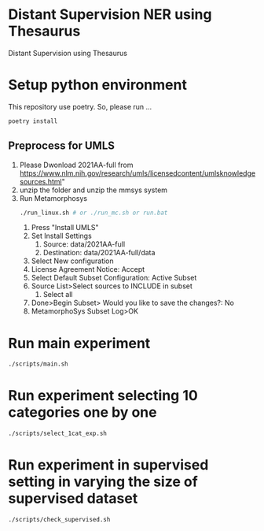 # Distant Supervision NER using Thesaurus
Distant Supervision using Thesaurus

# Setup python environment
This repository use poetry.
So, please run ...
```sh
poetry install
```

## Preprocess for UMLS
1. Please Dwonload 2021AA-full from https://www.nlm.nih.gov/research/umls/licensedcontent/umlsknowledgesources.html"
2. unzip the folder and unzip the mmsys system
3. Run Metamorphosys
    ```sh
    ./run_linux.sh # or ./run_mc.sh or run.bat
    ```
    1. Press "Install UMLS"
    2. Set Install Settings
       1. Source: data/2021AA-full
       2. Destination: data/2021AA-full/data
    3. Select New configuration
    4. License Agreement Notice: Accept
    5. Select Default Subset Configuration: Active Subset
    6. Source List>Select sources to INCLUDE in subset
       1.  Select all
    7. Done>Begin Subset> Would you like to save the changes?: No
    8.  MetamorphoSys Subset Log>OK

# Run main experiment
```sh
./scripts/main.sh
```
# Run experiment selecting 10 categories one by one
```sh
./scripts/select_1cat_exp.sh
```
# Run experiment in supervised setting in varying the size of supervised dataset
```sh
./scripts/check_supervised.sh
```
